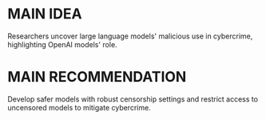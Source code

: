 # MAIN IDEA
Researchers uncover large language models' malicious use in cybercrime, highlighting OpenAI models' role.

# MAIN RECOMMENDATION
Develop safer models with robust censorship settings and restrict access to uncensored models to mitigate cybercrime.
